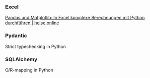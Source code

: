 
### Excel
[Pandas und Matplotlib: In Excel komplexe Berechnungen mit Python durchführen | heise online](https://www.heise.de/ratgeber/Pandas-und-Matplotlib-In-Excel-komplexe-Berechnungen-mit-Python-durchfuehren-10335320.html)
### Pydantic
Strict typechecking in Python

### SQLAlchemy
O/R-mapping in Python